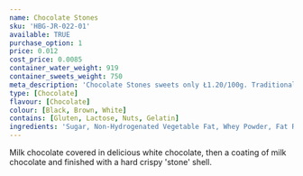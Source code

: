 ```yaml
---
name: Chocolate Stones
sku: 'HBG-JR-022-01'
available: TRUE
purchase_option: 1
price: 0.012
cost_price: 0.0085
container_water_weight: 919
container_sweets_weight: 750
meta_description: 'Chocolate Stones sweets only Ł1.20/100g. Traditional sweets and more at Humbugs Confectionery Store. Specialists in satisfying your sweet tooth!'
type: [Chocolate]
flavour: [Chocolate]
colour: [Black, Brown, White]
contains: [Gluten, Lactose, Nuts, Gelatin]
ingredients: 'Sugar, Non-Hydrogenated Vegetable Fat, Whey Powder, Fat Reduced Cocoa Powder, Soya Lecithin, Flavouring, Modified Maize Starch, Colour: E153; E171; E172, Glazing Agents'
---
```

Milk chocolate covered in delicious white chocolate, then a coating of milk chocolate and finished with a hard crispy 'stone' shell.